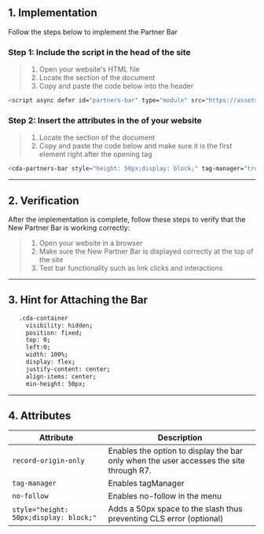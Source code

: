 ## 1. Implementation

Follow the steps below to implement the Partner Bar

### Step 1: Include the script in the head of the site

> 1. Open your website's HTML file<br>
> 2. Locate the <head> section of the document<br>
> 3. Copy and paste the code below into the header

```sh
<script async defer id="partners-bar" type="module" src="https://assets.r7.com/cda-partners-bar/cda-partners-bar/cda-partners-bar.esm.js"></script>
```

### Step 2: Insert the attributes in the <body> of your website
    
> 1. Locate the <body> section of the document<br>
> 2. Copy and paste the code below and make sure it is the first element right after the opening tag

```sh
<cda-partners-bar style="height: 50px;display: block;" tag-manager="true" record-origin-only="false" no-follow='false'></cda-partners-bar>
```
---

## 2. Verification

After the implementation is complete, follow these steps to verify that the New Partner Bar is working correctly:

> 1. Open your website in a browser<br>
> 2. Make sure the New Partner Bar is displayed correctly at the top of the site<br>
> 3. Test bar functionality such as link clicks and interactions
---

## 3. Hint for Attaching the Bar
```sh
   .cda-container
     visibility: hidden;
     position: fixed;
     top: 0;
     left:0;
     width: 100%;
     display: flex;
     justify-content: center;
     align-items: center;
     min-height: 50px;
```
---

## 4. Attributes

| Attribute                               | Description                                                                                 |
| --------------------------------------- | ------------------------------------------------------------------------------------------- |
| `record-origin-only`                    | Enables the option to display the bar only when the user accesses the site through R7.      |
| `tag-manager`                           | Enables tagManager                                                                          |
| `no-follow`                             | Enables no-follow in the menu                                                               |
| `style="height: 50px;display: block;"`  | Adds a 50px space to the slash thus preventing CLS error (optional)                         |
